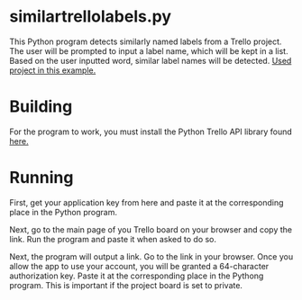 # similartrellolabels.py

This Python program detects similarly named labels from a Trello project. The user will be prompted to input a label name, which will be kept in a list. Based on the user inputted word, similar label names will be detected. [Used project in this example.](https://trello.com/b/xj18FzNH/new-project)

# Building

For the program to work, you must install the Python Trello API library found [here.](https://github.com/tghw/trello-py)

# Running

First, get your application key from here and paste it at the corresponding place in the Python program.

Next, go to the main page of you Trello board on your browser and copy the link. Run the program and paste it when asked to do so.

Next, the program will output a link. Go to the link in your browser. Once you allow the app to use your account, you will be granted a 64-character authorization key. Paste it at the corresponding place in the Pythong program. This is important if the project board is set to private.
